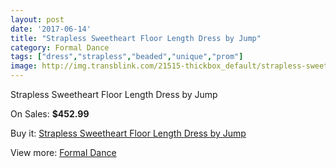 ```yaml
---
layout: post
date: '2017-06-14'
title: "Strapless Sweetheart Floor Length Dress by Jump"
category: Formal Dance
tags: ["dress","strapless","beaded","unique","prom"]
image: http://img.transblink.com/21515-thickbox_default/strapless-sweetheart-floor-length-dress-by-jump.jpg
---
```

Strapless Sweetheart Floor Length Dress by Jump

On Sales: **$452.99**
<a href="https://www.transblink.com/en/formal-dance/6817-strapless-sweetheart-floor-length-dress-by-jump.html"><amp-img layout="responsive" width="600" height="600" src="//img.transblink.com/21515-thickbox_default/strapless-sweetheart-floor-length-dress-by-jump.jpg" alt="Strapless Sweetheart Floor Length Dress by Jump 0" /></a>
<a href="https://www.transblink.com/en/formal-dance/6817-strapless-sweetheart-floor-length-dress-by-jump.html"><amp-img layout="responsive" width="600" height="600" src="//img.transblink.com/21517-thickbox_default/strapless-sweetheart-floor-length-dress-by-jump.jpg" alt="Strapless Sweetheart Floor Length Dress by Jump 1" /></a>
<a href="https://www.transblink.com/en/formal-dance/6817-strapless-sweetheart-floor-length-dress-by-jump.html"><amp-img layout="responsive" width="600" height="600" src="//img.transblink.com/21516-thickbox_default/strapless-sweetheart-floor-length-dress-by-jump.jpg" alt="Strapless Sweetheart Floor Length Dress by Jump 2" /></a>

Buy it: [Strapless Sweetheart Floor Length Dress by Jump](https://www.transblink.com/en/formal-dance/6817-strapless-sweetheart-floor-length-dress-by-jump.html "Strapless Sweetheart Floor Length Dress by Jump")

View more: [Formal Dance](https://www.transblink.com/en/6-formal-dance "Formal Dance")